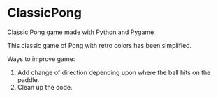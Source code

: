 # ClassicPong
Classic Pong game made with Python and Pygame

This classic game of Pong with retro colors has been simplified. 

Ways to improve game:
1. Add change of direction depending upon where the ball hits on the paddle.
2. Clean up the code. 

